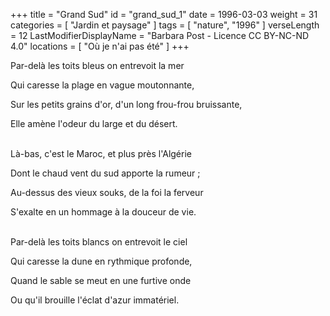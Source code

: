 +++
title = "Grand Sud"
id = "grand_sud_1"
date = 1996-03-03
weight = 31
categories = [ "Jardin et paysage" ]
tags = [ "nature", "1996" ]
verseLength = 12
LastModifierDisplayName = "Barbara Post - Licence CC BY-NC-ND 4.0"
locations = [ "Où je n'ai pas été" ]
+++

Par-delà les toits bleus on entrevoit la mer

Qui caresse la plage en vague moutonnante,

Sur les petits grains d'or, d'un long frou-frou bruissante,

Elle amène l'odeur du large et du désert.

 \
Là-bas, c'est le Maroc, et plus près l'Algérie

Dont le chaud vent du sud apporte la rumeur ;

Au-dessus des vieux souks, de la foi la ferveur

S'exalte en un hommage à la douceur de vie.

 \
Par-delà les toits blancs on entrevoit le ciel

Qui caresse la dune en rythmique profonde,

Quand le sable se meut en une furtive onde

Ou qu'il brouille l'éclat d'azur immatériel.
